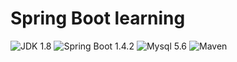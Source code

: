 Spring Boot learning
=========================

![JDK 1.8](https://img.shields.io/badge/JDK-1.8-brightgreen.svg)
![Spring Boot 1.4.2](https://img.shields.io/badge/Spring%20Boot-1.4-brightgreen.svg)
![Mysql 5.6](https://img.shields.io/badge/Mysql-5.6-blue.svg)
![Maven](https://img.shields.io/badge/Maven-3.5.4-yellowgreen.svg)
